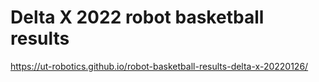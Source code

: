 
# Delta X 2022 robot basketball results

https://ut-robotics.github.io/robot-basketball-results-delta-x-20220126/
